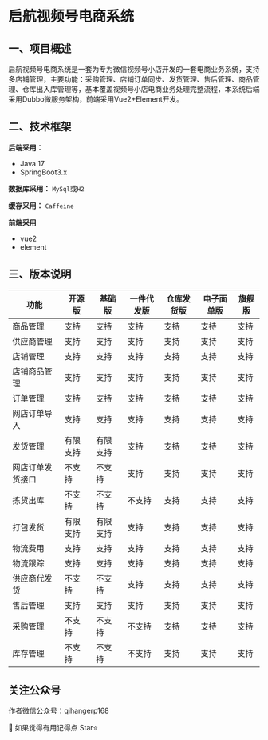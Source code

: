 ﻿# 启航视频号电商系统

## 一、项目概述

启航视频号电商系统是一套为专为微信视频号小店开发的一套电商业务系统，支持多店铺管理，主要功能：采购管理、店铺订单同步、发货管理、售后管理、商品管理、仓库出入库管理等，基本覆盖视频号小店电商业务处理完整流程，本系统后端采用Dubbo微服务架构，前端采用Vue2+Element开发。


## 二、技术框架
**后端采用：**
+ Java 17
+ SpringBoot3.x

**数据库采用：**
`MySql`或`H2`

**缓存采用：**
`Caffeine`

**前端采用**
+ vue2
+ element

## 三、版本说明
| 功能       | 开源版  | 基础版  | 一件代发版 | 仓库发货版 | 电子面单版 | 旗舰版 |
|----------|------|------|-------|  --- |-----|-----|
| 商品管理     | 支持   | 支持   | 支持    | 支持 | 支持  | 支持  |
| 供应商管理    | 支持   | 支持   | 支持    | 支持 | 支持  | 支持  |
| 店铺管理     | 支持   | 支持   | 支持    | 支持 | 支持  | 支持  |
| 店铺商品管理   | 支持   | 支持   | 支持    | 支持 | 支持  | 支持  |
| 订单管理     | 支持   | 支持   | 支持    | 支持 | 支持  | 支持  |
| 网店订单导入   | 支持   | 支持   | 支持    | 支持 | 支持  | 支持  |
| 发货管理     | 有限支持 | 有限支持 | 支持    | 支持 | 支持  | 支持  |
| 网店订单发货接口 | 不支持  | 不支持  | 支持    | 支持 | 支持  | 支持  |
| 拣货出库     | 不支持  | 不支持  | 不支持   | 支持 | 支持  | 支持  |
| 打包发货     | 有限支持 | 有限支持 | 支持    | 支持 | 支持  | 支持  |
| 物流费用     | 支持   | 支持   | 支持    | 支持 | 支持  | 支持  |
| 物流跟踪     | 支持   | 支持   | 支持    | 支持 | 支持  | 支持  |
| 供应商代发货   | 不支持  | 不支持  | 支持    | 支持 | 支持  | 支持  |
| 售后管理     | 支持   | 支持   | 支持    | 支持 | 支持  | 支持  |
| 采购管理     | 不支持  | 不支持  | 不支持   | 支持 | 支持  | 支持  |
| 库存管理     | 不支持  | 不支持  | 不支持   | 支持 | 支持  | 支持  |

## 关注公众号


作者微信公众号：qihangerp168

💖 如果觉得有用记得点 Star⭐


